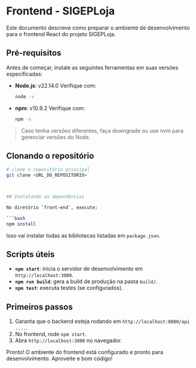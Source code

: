 # Frontend - SIGEPLoja

Este documento descreve como preparar o ambiente de desenvolvimento para o frontend React do projeto SIGEPLoja.

## Pré-requisitos

Antes de começar, instale as seguintes ferramentas em suas versões especificadas:

* **Node.js**: v22.14.0
  Verifique com:

  ```bash
  node -v
  ```
* **npm**: v10.9.2
  Verifique com:

  ```bash
  npm -v
  ```

> Caso tenha versões diferentes, faça downgrade ou use nvm para gerenciar versões do Node.

## Clonando o repositório

```bash
# clone o repositório principal
git clone <URL_DO_REPOSITORIO>



## Instalando as dependências

No diretório `front-end`, execute:

```bash
npm install
```

Isso vai instalar todas as bibliotecas listadas em `package.json`.




## Scripts úteis

* **`npm start`**: inicia o servidor de desenvolvimento em `http://localhost:3000`.
* **`npm run build`**: gera a build de produção na pasta `build/`.
* **`npm test`**: executa testes (se configurados).

## Primeiros passos

1. Garanta que o backend esteja rodando em `http://localhost:8080/api ....`.
2. No frontend, rode `npm start`.
3. Abra `http://localhost:3000` no navegador.

Pronto! O ambiente do frontend está configurado e pronto para desenvolvimento.
Aproveite e bom código!

